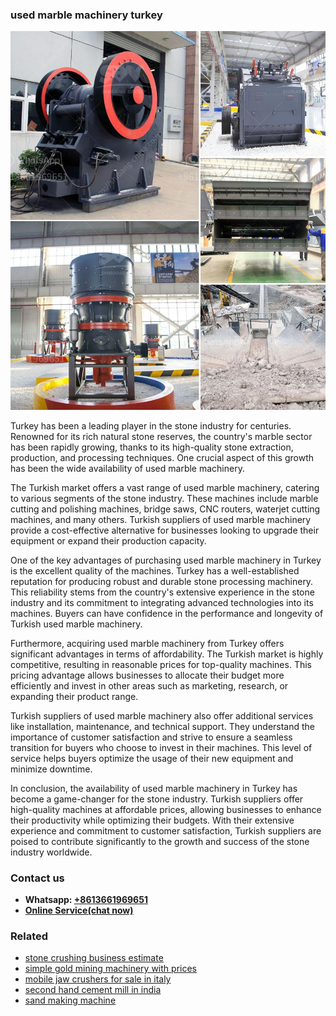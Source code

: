 <h3>used marble machinery turkey</h3><img src='1702952776.jpg' alt=''><p>Turkey has been a leading player in the stone industry for centuries. Renowned for its rich natural stone reserves, the country's marble sector has been rapidly growing, thanks to its high-quality stone extraction, production, and processing techniques. One crucial aspect of this growth has been the wide availability of used marble machinery.</p><p>The Turkish market offers a vast range of used marble machinery, catering to various segments of the stone industry. These machines include marble cutting and polishing machines, bridge saws, CNC routers, waterjet cutting machines, and many others. Turkish suppliers of used marble machinery provide a cost-effective alternative for businesses looking to upgrade their equipment or expand their production capacity.</p><p>One of the key advantages of purchasing used marble machinery in Turkey is the excellent quality of the machines. Turkey has a well-established reputation for producing robust and durable stone processing machinery. This reliability stems from the country's extensive experience in the stone industry and its commitment to integrating advanced technologies into its machines. Buyers can have confidence in the performance and longevity of Turkish used marble machinery.</p><p>Furthermore, acquiring used marble machinery from Turkey offers significant advantages in terms of affordability. The Turkish market is highly competitive, resulting in reasonable prices for top-quality machines. This pricing advantage allows businesses to allocate their budget more efficiently and invest in other areas such as marketing, research, or expanding their product range.</p><p>Turkish suppliers of used marble machinery also offer additional services like installation, maintenance, and technical support. They understand the importance of customer satisfaction and strive to ensure a seamless transition for buyers who choose to invest in their machines. This level of service helps buyers optimize the usage of their new equipment and minimize downtime.</p><p>In conclusion, the availability of used marble machinery in Turkey has become a game-changer for the stone industry. Turkish suppliers offer high-quality machines at affordable prices, allowing businesses to enhance their productivity while optimizing their budgets. With their extensive experience and commitment to customer satisfaction, Turkish suppliers are poised to contribute significantly to the growth and success of the stone industry worldwide.</p><h3>Contact us</h3><ul><li><strong>Whatsapp:&nbsp;<a href="https://wa.me/8613661969651">+8613661969651</a></strong></li><li><a href="https://swt.shibang-china.com/?git&amp;zhl&amp;used marble machinery turkey"><strong>Online Service(chat now)</strong></a></li></ul><h3>Related</h3><ul><li><a href='stone crushing business estimate.md'>stone crushing business estimate</a></li><li><a href='simple gold mining machinery with prices.md'>simple gold mining machinery with prices</a></li><li><a href='mobile jaw crushers for sale in italy.md'>mobile jaw crushers for sale in italy</a></li><li><a href='second hand cement mill in india.md'>second hand cement mill in india</a></li><li><a href='sand making machine.md'>sand making machine</a></li></ul>